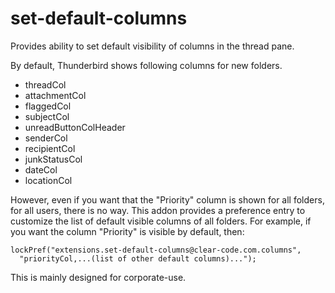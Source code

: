 set-default-columns
===================

Provides ability to set default visibility of columns in the thread pane.

By default, Thunderbird shows following columns for new folders.

 * threadCol
 * attachmentCol
 * flaggedCol
 * subjectCol
 * unreadButtonColHeader
 * senderCol
 * recipientCol
 * junkStatusCol
 * dateCol
 * locationCol

However, even if you want that the "Priority" column is shown for all folders, for all users, there is no way.
This addon provides a preference entry to customize the list of default visible columns of all folders.
For example, if you want the column "Priority" is visible by default, then:

    lockPref("extensions.set-default-columns@clear-code.com.columns",
      "priorityCol,...(list of other default columns)...");

This is mainly designed for corporate-use.

